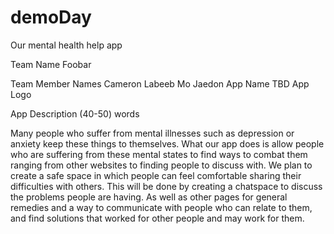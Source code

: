 # demoDay
Our mental health help app

Team Name
Foobar

Team Member Names
Cameron
Labeeb
Mo
Jaedon
App Name
TBD
App Logo

App Description (40-50) words

Many people who suffer from mental illnesses such as depression or anxiety keep these things to themselves. What our app does is allow people who are suffering from these mental states to find ways to combat them ranging from other websites to finding people to discuss with. We plan to create a safe space in which people can feel comfortable sharing their difficulties with others. This will be done by creating a chatspace to discuss the problems people are having. As well as other pages for general remedies and a way to communicate with people who can relate to them, and find solutions that worked for other people and may work for them.
